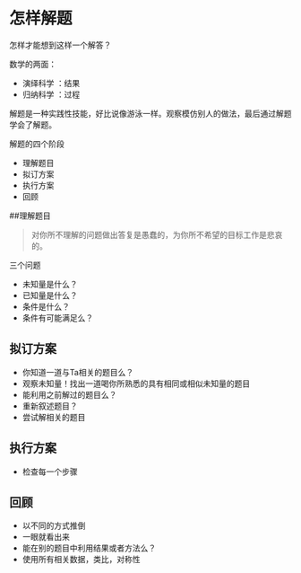 怎样解题
===

怎样才能想到这样一个解答？

数学的两面：

- 演绎科学 ：结果
- 归纳科学 ：过程

解题是一种实践性技能，好比说像游泳一样。观察模仿别人的做法，最后通过解题学会了解题。

解题的四个阶段

- 理解题目
- 拟订方案
- 执行方案
- 回顾

##理解题目

> 对你所不理解的问题做出答复是愚蠢的，为你所不希望的目标工作是悲哀的。

三个问题

- 未知量是什么？
- 已知量是什么？
- 条件是什么？
- 条件有可能满足么？


## 拟订方案

- 你知道一道与Ta相关的题目么？
- 观察未知量！找出一道喝你所熟悉的具有相同或相似未知量的题目
- 能利用之前解过的题目么？
- 重新叙述题目？
- 尝试解相关的题目

## 执行方案

- 检查每一个步骤

## 回顾

- 以不同的方式推倒
- 一眼就看出来
- 能在别的题目中利用结果或者方法么？
- 使用所有相关数据，类比，对称性
